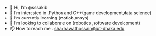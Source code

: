 - 👋 Hi, I’m @sssakib
- 👀 I’m interested in .Python and C++(game development,data science)
- 🌱 I’m currently learning (matlab,ansys)
- 💞️ I’m looking to collaborate on (robotics ,software development)
- 📫 How to reach me . shakhawathossain@iut-dhaka.edu

<!---
sssakib/sssakib is a ✨ special ✨ repository because its `README.md` (this file) appears on your GitHub profile.
You can click the Preview link to take a look at your changes.
--->
